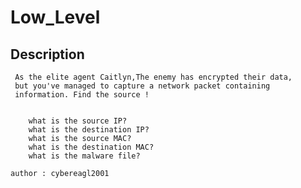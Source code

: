 # Low_Level
## Description
	 As the elite agent Caitlyn,The enemy has encrypted their data,
	 but you've managed to capture a network packet containing 
	 information. Find the source !


		what is the source IP?
		what is the destination IP?
		what is the source MAC?
		what is the destination MAC?
		what is the malware file?

	author : cybereagl2001
